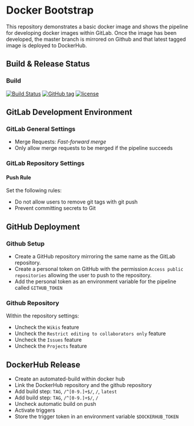 # Docker Bootstrap

This repository demonstrates a basic docker image and shows the pipeline for 
developing docker images within GitLab.
Once the image has been developed, the master branch is mirrored on Github 
and that latest tagged image is deployed to DockerHub.

## Build & Release Status

### Build

[![Build Status](https://gitlab.com/TheYorkshireDev/docker-bootstrap/badges/master/build.svg)](https://gitlab.com/TheYorkshireDev/docker-bootstrap/pipelines)
[![GitHub tag](https://img.shields.io/github/tag/theyorkshiredev/docker-bootstrap.svg)](https://github.com/theyorkshiredev/docker-bootstrap/releases)
[![license](https://img.shields.io/github/license/theyorkshiredev/docker-bootstrap.svg)](https://github.com/theyorkshiredev/docker-bootstrap/blob/master/LICENCE)

## GitLab Development Environment

### GitLab General Settings

* Merge Requests: *Fast-forward merge*
* Only allow merge requests to be merged if the pipeline succeeds

### GitLab Repository Settings

#### Push Rule

Set the following rules:

* Do not allow users to remove git tags with git push
* Prevent committing secrets to Git

## GitHub Deployment

### Github Setup

* Create a GitHub repository mirroring the same name as the GitLab repository.
* Create a personal token on GitHub with the permission `Access public repositories` allowing the user to push to the repository.
* Add the personal token as an environment variable for the pipeline called `GITHUB_TOKEN`

### Github Repository

Within the repository settings:

* Uncheck the `Wikis` feature
* Uncheck the `Restrict editing to collaborators only` feature
* Uncheck the `Issues` feature
* Uncheck the `Projects` feature

## DockerHub Release

* Create an automated-build within docker hub
* Link the DockerHub repository and the github repository
* Add build step: `TAG`, `/^[0-9.]+$/`, `/`, `latest`
* Add build step: `TAG`, `/^[0-9.]+$/`, `/`
* Uncheck automatic build on push
* Activate triggers
* Store the trigger token in an environment variable `$DOCKERHUB_TOKEN`
